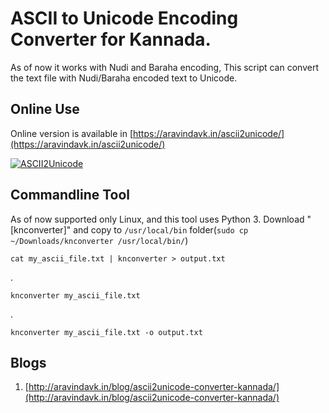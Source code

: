 # ASCII to Unicode Encoding Converter for Kannada.

As of now it works with Nudi and Baraha encoding, This script can convert the text file with Nudi/Baraha encoded text to Unicode.

## Online Use

Online version is available in [https://aravindavk.in/ascii2unicode/](https://aravindavk.in/ascii2unicode/)

[![ASCII2Unicode](https://github.com/aravindavk/ascii2unicode/raw/master/ascii2unicode.png)](http://aravindavk.github.com/ascii2unicode/)

## Commandline Tool

As of now supported only Linux, and this tool uses Python 3. Download "[knconverter]" and copy to `/usr/local/bin` folder(`sudo cp ~/Downloads/knconverter /usr/local/bin/`)

    cat my_ascii_file.txt | knconverter > output.txt

.

    knconverter my_ascii_file.txt

.

    knconverter my_ascii_file.txt -o output.txt


## Blogs

1. [http://aravindavk.in/blog/ascii2unicode-converter-kannada/](http://aravindavk.in/blog/ascii2unicode-converter-kannada/)

